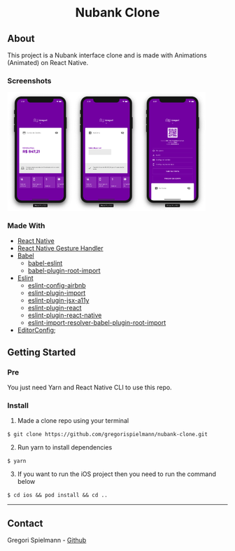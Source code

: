 <!-- PROJECT LOGO -->
<br />
<p align="center">
  <h1 align="center">Nubank Clone</h1>
</p>

<!-- ABOUT THE PROJECT -->

## About

This project is a Nubank interface clone and is made with Animations (Animated) on React Native.

### Screenshots

<div style="display: flex; flex-direction: row;">
  <img src="screenshots/screenshot0.png" width="30%">
  <img src="screenshots/screenshot1.png" width="30%">
  <img src="screenshots/screenshot2.png" width="30%">
</div>

### Made With

- [React Native](http://facebook.github.io/react-native/)
- [React Native Gesture Handler](https://kmagiera.github.io/react-native-gesture-handler/)
- [Babel](https://babeljs.io/)
  - [babel-eslint](https://github.com/babel/babel-eslint)
  - [babel-plugin-root-import](https://github.com/entwicklerstube/babel-plugin-root-import)
- [Eslint](https://eslint.org/)
  - [eslint-config-airbnb](https://github.com/airbnb/javascript/tree/master/packages/eslint-config-airbnb)
  - [eslint-plugin-import](https://github.com/benmosher/eslint-plugin-import)
  - [eslint-plugin-jsx-a11y](https://github.com/evcohen/eslint-plugin-jsx-a11y)
  - [eslint-plugin-react](https://github.com/yannickcr/eslint-plugin-react)
  - [eslint-plugin-react-native](https://github.com/Intellicode/eslint-plugin-react-native)
  - [eslint-import-resolver-babel-plugin-root-import](https://github.com/olalonde/eslint-import-resolver-babel-root-import)
- [EditorConfig](https://editorconfig.org/);

<!-- GETTING STARTED -->

## Getting Started

### Pre

You just need Yarn and React Native CLI to use this repo.

### Install

1. Made a clone repo using your terminal

```
$ git clone https://github.com/gregorispielmann/nubank-clone.git
```

2. Run yarn to install dependencies

```
$ yarn
```

3. If you want to run the iOS project then you need to run the command below

```
$ cd ios && pod install && cd ..
```

---

<!-- CONTACT -->

## Contact

Gregori Spielmann - [Github](https://github.com/gregorispielmann)
